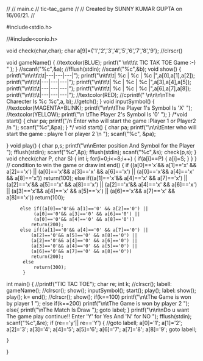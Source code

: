 //
//  main.c
//  tic-tac_game
//
//  Created by SUNNY KUMAR GUPTA on 16/06/21.
//

#include<stdio.h>

//#include<conio.h>

void check(char,char);
char a[9]={'1','2','3','4','5','6','7','8','9'};
//clrscr()

void gameName()
{
//textcolor(BLUE);
printf("  \n\t\t\t TIC TAK TOE Game :-) " );
}
//scanf("%c",&a);
//fflush(stdin);
//scanf("%c",&b);
void show()
{
printf("\n\n\t\t\t|---|---|---|");
printf("\n\t\t\t| %c | %c | %c |",a[0],a[1],a[2]);
printf("\n\t\t\t|---|---|---|");
printf("\n\t\t\t| %c | %c | %c |",a[3],a[4],a[5]);
printf("\n\t\t\t|---|---|---|");
printf("\n\t\t\t| %c | %c | %c |",a[6],a[7],a[8]);
printf("\n\t\t\t|---|---|---|");
//textcolor(RED);
//cprintf(" \n\n\n\nThe Charecter Is    %c %c",a, b);
//getch();
 }
 void inputSymbol()
{
//textcolor(MAGENTA+BLINK);
printf("\n\n\tThe Player 1's Symbol Is 'X'  ");
//textcolor(YELLOW);
printf("\n \tThe Player 2's Symbol Is '0'  ");
}
/*void start()
{
char pa;
printf("/n Enter who will start the game :Player 1 or Player2 /n ");
scanf("%c",&pa);
} */
void start()
{
char pa;
printf("\n\n\tEnter who will start the game : playre 1 or player 2 \n  ");
scanf("%c", &pa);

}
 void play()
 {
 char p,s;
 printf("\n\nEnter position And Symbol for the Player  ");
 fflush(stdin);
 scanf("%c",&p);
  fflush(stdin);
  scanf("%c",&s);
  check(p,s);
 }
void check(char P, char S)
 {
int i;
for(i=0;i<=8;i++)
    {
if(a[i]==P)
{   a[i]=S;  }
     }
}
       // condition to win the game or draw
          int end()
          {
        if  ((a[0]=='x'&& a[1]=='x' && a[2]=='x') ||
             (a[0]=='x'&& a[3]=='x' && a[6]=='x') ||
             (a[0]=='x'&& a[4]=='x' && a[8]=='x'))
             return(100);
         else if((a[1]=='x'&& a[4]=='x' && a[7]=='x') ||
             (a[2]=='x'&& a[5]=='x' && a[8]=='x') ||
             (a[2]=='x'&& a[4]=='x' && a[6]=='x') ||
             (a[3]=='x'&& a[4]=='x' && a[5]=='x') ||
             (a[6]=='x'&& a[7]=='x' && a[8]=='x'))
             return(100);

         else if((a[0]=='0'&& a[1]=='0' && a[2]=='0') ||
              (a[0]=='0'&& a[3]=='0' && a[6]=='0') ||
              (a[0]=='0'&& a[4]=='0' && a[8]=='0'))
             return(200);
         else if((a[1]=='0'&& a[4]=='0' && a[7]=='0') ||
             (a[2]=='0'&& a[5]=='0' && a[8]=='0') ||
             (a[2]=='0'&& a[4]=='0' && a[6]=='0') ||
             (a[3]=='0'&& a[4]=='0' && a[5]=='0') ||
             (a[6]=='0'&& a[7]=='0' && a[8]=='0'))
             return(200);
          else
              return(300);
          }

int main()
{
//printf("TIC TAC TOE");
char re;
int k;
//clrscr();
labell:
gameName();
//clrscr();
show();
inputSymbol();
start();
play();
    label:
     show();
     play();
k= end();
//clrscr();
show();
if(k==100)
printf("\n\tThe Game is won by player 1  ");
else if(k==200)
printf("\n\tThe Game is won by player 2  ");
else{
printf("\nThe Match Is Draw  ");
  goto label;
}
printf("\n\n\nDo u want The game play continue!! Enter 'Y' for Yes And 'N' for NO  ");
fflush(stdin);
scanf("%c",&re);
if (re=='y'|| re=='Y')
{   //goto labell;
    a[0]='1';
    a[1]='2';
    a[2]='3';
    a[3]='4';
    a[4]='5';
    a[5]='6';
    a[6]='7';
    a[7]='8';
    a[8]='9';
      goto labell;

    }

}
